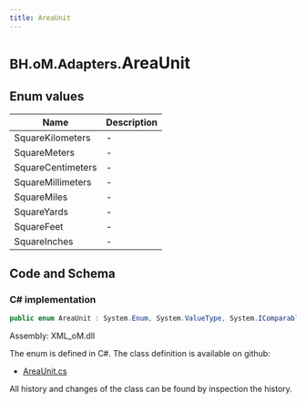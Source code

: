 ```yaml
---
title: AreaUnit
---
```


# <small>BH.oM.Adapters.</small>**AreaUnit**



## Enum values

| Name            | Description                                                    |
|-----------------|----------------------------------------------------------------|
| SquareKilometers |  -  |
| SquareMeters |  -  |
| SquareCentimeters |  -  |
| SquareMillimeters |  -  |
| SquareMiles |  -  |
| SquareYards |  -  |
| SquareFeet |  -  |
| SquareInches |  -  |


## Code and Schema

### C# implementation

``` C# title="C#"
public enum AreaUnit : System.Enum, System.ValueType, System.IComparable, System.ISpanFormattable, System.IFormattable, System.IConvertible
```

Assembly: XML_oM.dll

The enum is defined in C#. The class definition is available on github:

- [AreaUnit.cs](https://github.com/BHoM/XML_Toolkit/blob/develop/XML_oM/GBXML\Enums\AreaUnit.cs)

All history and changes of the class can be found by inspection the history.
